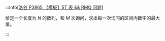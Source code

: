 :::info[[洛谷 P3865 【模板】ST 表 && RMQ 问题](https://www.luogu.com.cn/problem/P3865)]

给定一个长度为 $N$ 的数列，和 $M$ 次询问，求出每一次询问的区间内数字的最大值。

:::
